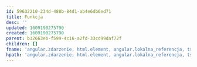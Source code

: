 ```yaml
---
id: 59632210-234d-488b-84d1-ab4e6db6ed71
title: Funkcja
desc: ''
updated: 1609190275790
created: 1609190275790
parent: b32663eb-f599-4c16-a2fd-33cd99daf72f
children: []
fname: 'angular.zdarzenie, html.element, angular.lokalna_referencja, ts.funkcja'
hpath: 'angular.zdarzenie, html.element, angular.lokalna_referencja, ts.funkcja'
---
```



